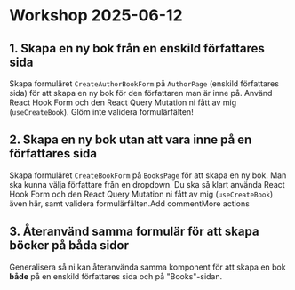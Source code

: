 # Workshop 2025-06-12

## 1. Skapa en ny bok från en enskild författares sida

Skapa formuläret `CreateAuthorBookForm` på `AuthorPage` (enskild författares sida) för att skapa en ny bok för den författaren man är inne på. Använd React Hook Form och den React Query Mutation ni fått av mig (`useCreateBook`). Glöm inte validera formulärfälten!

## 2. Skapa en ny bok utan att vara inne på en författares sida

Skapa formuläret `CreateBookForm` på `BooksPage` för att skapa en ny bok. Man ska kunna välja författare från en dropdown. Du ska så klart använda React Hook Form och den React Query Mutation ni fått av mig (`useCreateBook`) även här, samt validera formulärfälten.Add commentMore actions

## 3. Återanvänd samma formulär för att skapa böcker på båda sidor

Generalisera så ni kan återanvända samma komponent för att skapa en bok **både** på en enskild författares sida och på "Books"-sidan.
